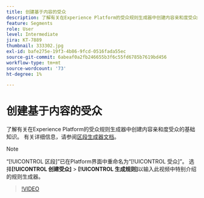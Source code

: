 ```yaml
---
title: 创建基于内容的受众
description: 了解有关在Experience Platform的受众规则生成器中创建内容亲和度受众的基础知识。
feature: Segments
role: User
level: Intermediate
jira: KT-7889
thumbnail: 333302.jpg
exl-id: bafe275e-19f3-4b86-9fcd-0516fada55ec
source-git-commit: 6abeaf0a2fb246655b3f6c55fd6785b7619bd456
workflow-type: tm+mt
source-wordcount: '73'
ht-degree: 1%

---
```


# 创建基于内容的受众

了解有关在Experience Platform的受众规则生成器中创建内容亲和度受众的基础知识。 有关详细信息，请参阅[区段生成器文档](https://experienceleague.adobe.com/docs/experience-platform/segmentation/ui/segment-builder.html?lang=zh-Hans)。

>[!NOTE]
>
> “[!UICONTROL 区段]”已在Platform界面中重命名为“[!UICONTROL 受众]”。 选择&#x200B;**[!UICONTROL 创建受众]** > **[!UICONTROL 生成规则]**&#x200B;以输入此视频中特别介绍的规则生成器。

>[!VIDEO](https://video.tv.adobe.com/v/333302/?learn=on&enablevpops)

